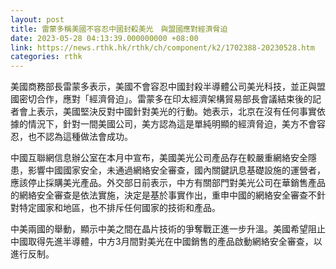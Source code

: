 ```yaml
---
layout: post
title: 雷蒙多稱美國不容忍中國封殺美光　與盟國應對經濟脅迫
date: 2023-05-28 04:13:39.000000000 +08:00
link: https://news.rthk.hk/rthk/ch/component/k2/1702388-20230528.htm
categories: rthk
---
```


美國商務部長雷蒙多表示，美國不會容忍中國封殺半導體公司美光科技，並正與盟國密切合作，應對「經濟脅迫」。雷蒙多在印太經濟架構貿易部長會議結束後的記者會上表示，美國堅決反對中國針對美光的行動。她表示，北京在沒有任何事實依據的情況下，針對一間美國公司，美方認為這是單純明顯的經濟脅迫，美方不會容忍，也不認為這種做法會成功。

中國互聯網信息辦公室在本月中宣布，美國美光公司產品存在較嚴重網絡安全隱患，影響中國國家安全，未通過網絡安全審查，國內關鍵訊息基礎設施的運營者，應該停止採購美光產品。外交部日前表示，中方有關部門對美光公司在華銷售產品的網絡安全審查是依法實施，決定是基於事實作出，重申中國的網絡安全審查不針對特定國家和地區，也不排斥任何國家的技術和產品。

中美兩國的舉動，顯示中美之間在晶片技術的爭奪戰正進一步升溫。美國希望阻止中國取得先進半導體，中方3月間對美光在中國銷售的產品啟動網絡安全審查，以進行反制。

